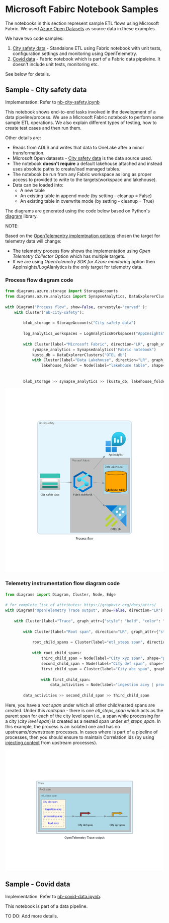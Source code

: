# Microsoft Fabirc Notebook Samples

The notebooks in this section represent sample ETL flows using Microsoft Fabric. We used [Azure Open Datasets](https://learn.microsoft.com/azure/open-datasets/dataset-catalog#population-and-safety) as source data in these examples.

We have two code samples:

1. [City safety data](#sample---city-safety-data) - Standalone ETL using Fabric notebook with unit tests, configuration settings and monitoring using OpenTelemetry.
1. [Covid data](#sample---covid-data) - Fabric notebook which is part of a Fabric data pipeleine. It doesn't include unit tests, monitoring etc.

See below for details.

## Sample - City safety data

Implementation: Refer to [nb-city-safety.ipynb](nb-city-safety.ipynb)

This notebook shows end-to-end tasks involved in the development of a data pipeline/process. We use a Microsoft Fabric notebook to perform some sample ETL operations. We also explain different types of testing, how to create test cases and then run them.

Other details are:

- Reads from ADLS and writes that data to OneLake after a minor transformation.
- Microsoft Open datasets - [City safety data](https://learn.microsoft.com/azure/open-datasets/dataset-catalog#population-and-safety) is the data source used.
- The notebook **doesn't require** a default lakehouse attached and instead uses absolute paths to create/load managed tables.
- The notebook be run from any Fabric workspace as long as proper access to provided to write to the targets(workspace and lakehouse).
- Data can be loaded into:
  - A new table 
  - An existing table in append mode  (by setting - cleanup = False)
  - An existing table in overwrite mode (by setting - cleanup = True)

The diagrams are generated using the code below based on Python's [diagram](https://diagrams.mingrammer.com/) library.

NOTE:

Based on the [OpenTelementry implemtnation options](../../docs/MonitoringAndObservabilityUsingOpenTelemetry.md#consider-openoemetry-setup-options) chosen the target for telemetry data will change:

- The telemetry process flow shows the implementation using *Open Telemetry Collector* Option which has multiple targets.
- If we are using *OpenTelemetry SDK for Azure monitoring* option then AppInsights/LogAlanlytics is the only target for telemetry data.

### Process flow diagram code

```python
from diagrams.azure.storage import StorageAccounts
from diagrams.azure.analytics import SynapseAnalytics, DataExplorerClusters, LogAnalyticsWorkspaces

with Diagram("Process flow", show=False, curvestyle="curved" ):  
    with Cluster("nb-city-safety"):  

        blob_storage = StorageAccounts("City safety data")
        
        log_analytics_workspaces = LogAnalyticsWorkspaces("AppInsights")
        
        with Cluster(label="Microsoft Fabric", direction="LR", graph_attr={"style": "bold", "bgcolor": "grey", "color": "black"}):
            synapse_analytics = SynapseAnalytics("Fabric notebook")
            kusto_db = DataExplorerClusters("OTEL db")
            with Cluster(label="Data Lakehouse", direction="LR", graph_attr={"style": "bold", "bgcolor": "lightblue", "color": "black"}):
                lakehouse_folder = Node(label="lakehouse table", shape="cylinder",  labelloc="b", style="filled", fillcolor="orange", color="black", fontcolor="black")

                
        blob_storage >> synapse_analytics >> [kusto_db, lakehouse_folder, log_analytics_workspaces]
```

![process_flow.png](../../images/city-safety-process-flow.png)

### Telemetry instrumentation flow diagram code

```python
from diagrams import Diagram, Cluster, Node, Edge

# for complete list of attributes: https://graphviz.org/docs/attrs/
with Diagram("OpenTelemetry Trace output", show=False, direction="LR"):  # Graph attributes: https://graphviz.org/docs/graph/ # , curvestyle="curved" 

    with Cluster(label="Trace", graph_attr={"style": "bold", "color": "blue"}): # Cluster attributes: https://graphviz.org/docs/clusters/ 
    
        with Cluster(label="Root span", direction="LR", graph_attr={"style": "bold", "bgcolor": "grey", "color": "black"}):

            root_child_spans = Cluster(label="etl_steps span", direction="LR", graph_attr={"style": "dotted", "bgcolor": "lightblue", "color": "black"}) 

            with root_child_spans:  
                third_child_span = Node(label="City xyz span", shape="promoter",  labelloc="b", style="filled", fillcolor="orange", color="black", fontcolor="black") # node attributes: https://graphviz.org/docs/nodes/
                second_child_span = Node(label="City def span", shape="promoter",  labelloc="b", style="filled", fillcolor="brown", color="black", fontcolor="black")
                first_child_span = Cluster(label="City abc span", graph_attr={"style": "bold", "fontcolor": "blue"})
                
                with first_child_span:  
                    data_activities = Node(label="ingestion acvy | processing acvy| load acvy", shape="record", style="dotted", fontcolor="blue")  

        data_activities >> second_child_span >> third_child_span
```

Here, you have a *root span* under which all other child/nested spans are created. Under this *rootspan* - there is one *etl_steps_span* which acts as the parent span for each of the city level span i.e., a span while processing for a city (*city level span*) is created as a nested span under *etl_steps_span*. In this example, the process is an isolated one and has no upstreams/downstream processes. In cases where is part of a pipeline of processes, then you should ensure to maintain Correlation ids (by using [injecting context](https://opentelemetry.io/docs/concepts/signals/traces/#context-propagation) from upstream processes).

![opentelemetry_trace_output.png](../../images/opentelemetry_trace_output.png)

## Sample - Covid data

Implementation: Refer to [nb-covid-data.ipynb](./nb-covid-data.ipynb).

This notebook is part of a data pipeline.

TO DO: Add more details.
